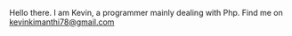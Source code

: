 Hello there. I am Kevin, a programmer mainly dealing with Php. Find me on kevinkimanthi78@gmail.com

